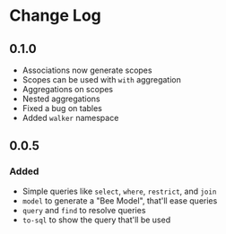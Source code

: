 # Change Log

## 0.1.0
- Associations now generate scopes
- Scopes can be used with `with` aggregation
- Aggregations on scopes
- Nested aggregations
- Fixed a bug on tables
- Added `walker` namespace

## 0.0.5
### Added
- Simple queries like `select`, `where`, `restrict`, and `join`
- `model` to generate a "Bee Model", that'll ease queries
- `query` and `find` to resolve queries
- `to-sql` to show the query that'll be used

